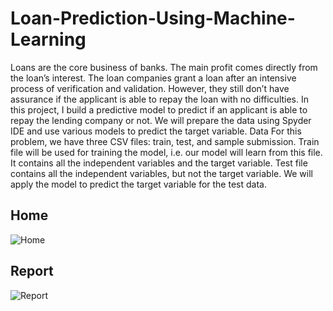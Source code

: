 # Loan-Prediction-Using-Machine-Learning
Loans are the core business of banks. The main profit comes directly from the loan’s interest. The loan companies grant a loan after an intensive process of verification and validation. However, they still don’t have assurance if the applicant is able to repay the loan with no difficulties. In this project, I build a predictive model to predict if an applicant is able to repay the lending company or not. We will prepare the data using Spyder IDE and use various models to predict the target variable. Data For this problem, we have three CSV files: train, test, and sample submission. Train file will be used for training the model, i.e. our model will learn from this file. It contains all the independent variables and the target variable. Test file contains all the independent variables, but not the target variable. We will apply the model to predict the target variable for the test data.

Home
 ----
  
![Home](https://user-images.githubusercontent.com/82017927/113676384-fd7f9a80-96d9-11eb-9b2c-1fd7359b0cc9.png)

Report
------

![Report](https://user-images.githubusercontent.com/82017927/113676718-69620300-96da-11eb-9561-4d0b3895449a.png)

